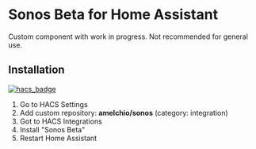 # Sonos Beta for Home Assistant

Custom component with work in progress. Not recommended for general use.

## Installation

[![hacs_badge](https://img.shields.io/badge/HACS-Custom-orange.svg)](https://github.com/custom-components/hacs)

1. Go to HACS Settings
2. Add custom repository: **amelchio/sonos** (category: integration)
3. Got to HACS Integrations
4. Install "Sonos Beta"
5. Restart Home Assistant
